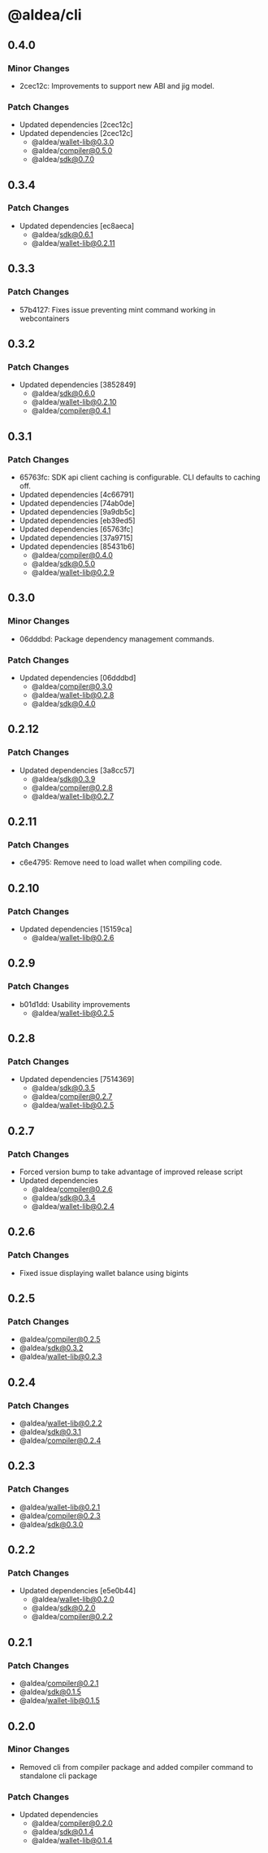 # @aldea/cli

## 0.4.0

### Minor Changes

- 2cec12c: Improvements to support new ABI and jig model.

### Patch Changes

- Updated dependencies [2cec12c]
- Updated dependencies [2cec12c]
  - @aldea/wallet-lib@0.3.0
  - @aldea/compiler@0.5.0
  - @aldea/sdk@0.7.0

## 0.3.4

### Patch Changes

- Updated dependencies [ec8aeca]
  - @aldea/sdk@0.6.1
  - @aldea/wallet-lib@0.2.11

## 0.3.3

### Patch Changes

- 57b4127: Fixes issue preventing mint command working in webcontainers

## 0.3.2

### Patch Changes

- Updated dependencies [3852849]
  - @aldea/sdk@0.6.0
  - @aldea/wallet-lib@0.2.10
  - @aldea/compiler@0.4.1

## 0.3.1

### Patch Changes

- 65763fc: SDK api client caching is configurable. CLI defaults to caching off.
- Updated dependencies [4c66791]
- Updated dependencies [74ab0de]
- Updated dependencies [9a9db5c]
- Updated dependencies [eb39ed5]
- Updated dependencies [65763fc]
- Updated dependencies [37a9715]
- Updated dependencies [85431b6]
  - @aldea/compiler@0.4.0
  - @aldea/sdk@0.5.0
  - @aldea/wallet-lib@0.2.9

## 0.3.0

### Minor Changes

- 06dddbd: Package dependency management commands.

### Patch Changes

- Updated dependencies [06dddbd]
  - @aldea/compiler@0.3.0
  - @aldea/wallet-lib@0.2.8
  - @aldea/sdk@0.4.0

## 0.2.12

### Patch Changes

- Updated dependencies [3a8cc57]
  - @aldea/sdk@0.3.9
  - @aldea/compiler@0.2.8
  - @aldea/wallet-lib@0.2.7

## 0.2.11

### Patch Changes

- c6e4795: Remove need to load wallet when compiling code.

## 0.2.10

### Patch Changes

- Updated dependencies [15159ca]
  - @aldea/wallet-lib@0.2.6

## 0.2.9

### Patch Changes

- b01d1dd: Usability improvements
  - @aldea/wallet-lib@0.2.5

## 0.2.8

### Patch Changes

- Updated dependencies [7514369]
  - @aldea/sdk@0.3.5
  - @aldea/compiler@0.2.7
  - @aldea/wallet-lib@0.2.5

## 0.2.7

### Patch Changes

- Forced version bump to take advantage of improved release script
- Updated dependencies
  - @aldea/compiler@0.2.6
  - @aldea/sdk@0.3.4
  - @aldea/wallet-lib@0.2.4

## 0.2.6

### Patch Changes

- Fixed issue displaying wallet balance using bigints

## 0.2.5

### Patch Changes

- @aldea/compiler@0.2.5
- @aldea/sdk@0.3.2
- @aldea/wallet-lib@0.2.3

## 0.2.4

### Patch Changes

- @aldea/wallet-lib@0.2.2
- @aldea/sdk@0.3.1
- @aldea/compiler@0.2.4

## 0.2.3

### Patch Changes

- @aldea/wallet-lib@0.2.1
- @aldea/compiler@0.2.3
- @aldea/sdk@0.3.0

## 0.2.2

### Patch Changes

- Updated dependencies [e5e0b44]
  - @aldea/wallet-lib@0.2.0
  - @aldea/sdk@0.2.0
  - @aldea/compiler@0.2.2

## 0.2.1

### Patch Changes

- @aldea/compiler@0.2.1
- @aldea/sdk@0.1.5
- @aldea/wallet-lib@0.1.5

## 0.2.0

### Minor Changes

- Removed cli from compiler package and added compiler command to standalone cli package

### Patch Changes

- Updated dependencies
  - @aldea/compiler@0.2.0
  - @aldea/sdk@0.1.4
  - @aldea/wallet-lib@0.1.4
